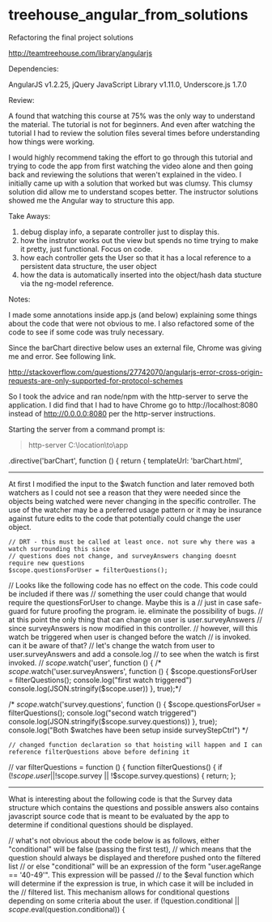 # treehouse_angular_from_solutions
Refactoring the final project solutions

http://teamtreehouse.com/library/angularjs

Dependencies:

AngularJS v1.2.25,
jQuery JavaScript Library v1.11.0,
Underscore.js 1.7.0

Review:

A found that watching this course at 75% was the only way to understand the material. The tutorial is not for beginners. And even after watching the tutorial I had to review the solution files several times before understanding how things were working.

I would highly recommend taking the effort to go through this tutorial and trying to code the app from first watching the video alone and then going back and reviewing the solutions that weren't explained in the video. I initially came up with a solution that worked but was clumsy. This clumsy solution did allow me to understand scopes better. The instructor solutions showed me the Angular way to structure this app.

Take Aways:

1. debug display info, a separate controller just to display this.
2. how the instrutor works out the view but spends no time trying to make it pretty, just functional. Focus on code.
3. how each controller gets the User so that it has a local reference to a persistent data structure, the user object
4. how the data is automatically inserted into the object/hash data stucture via the ng-model reference.

Notes:

I made some annotations inside app.js (and below) explaining some things about the code that were not obvious to me. I also refactored some of the code to see if some code was truly necessary. 

Since the barChart directive below uses an external file, Chrome was giving me and error. See following link.

http://stackoverflow.com/questions/27742070/angularjs-error-cross-origin-requests-are-only-supported-for-protocol-schemes

So I took the advice and ran node/npm with the http-server to serve the application. I did find that I had to have Chrome go to http://localhost:8080 instead of http://0.0.0.0:8080 per the http-server instructions.

Starting the server from a command prompt is:
> http-server C:\location\to\app

  .directive('barChart', function () {
    return {
      templateUrl: 'barChart.html',

*******************************************************************************************************

At first I modified the input to the $watch function and later removed both watchers as I could not see a reason that they were needed since the objects being watched were never changing in the specific controller. The use of the watcher may be a preferred usage pattern or it may be insurance against future edits to the code that potentially could change the user object.

    // DRT - this must be called at least once. not sure why there was a watch surrounding this since
    // questions does not change, and surveyAnswers changing doesnt require new questions
    $scope.questionsForUser = filterQuestions();

// Looks like the following code has no effect on the code. This code could be included if there was
// something the user could change that would require the questionsForUser to change. Maybe this is a
// just in case safe-guard for future proofing the program. ie. eliminate the possibility of bugs.
    // at this point the only thing that can change on user is user.surveyAnswers
    // since surveyAnswers is now modified in this controller.
    // however, will this watch be triggered when user is changed before the watch
    // is invoked. can it be aware of that?
    // let's change the watch from user to user.surveyAnswers and add a console.log
    // to see when the watch is first invoked.
//    $scope.$watch('user', function () {
 /*   $scope.$watch('user.surveyAnswers', function () {
      $scope.questionsForUser = filterQuestions();
      console.log("first watch triggered")
      console.log(JSON.stringify($scope.user))
    }, true);*/

/*
    $scope.$watch('survey.questions', function () {
      $scope.questionsForUser = filterQuestions();
      console.log("second watch triggered")
      console.log(JSON.stringify($scope.survey.questions))
    }, true);
    console.log("Both $watches have been setup inside surveyStepCtrl")
*/
    
    // changed function declaration so that hoisting will happen and I can reference filterQuestions above before defining it
//    var filterQuestions = function () {
    function filterQuestions() {
      if (!$scope.user || !$scope.survey || !$scope.survey.questions) {
        return;
      };

************************************************************************************************

What is interesting about the following code is that the Survey data structure which contains the questions and possible answers also contains javascript source code that is meant to be evaluated by the app to determine if conditional questions should be displayed.

// what's not obvious about the code below is as follows, either "conditional" will be false (passing the first test),
// which means that the question should always be displayed and therefore pushed onto the filtered list
// or else "conditional" will be an expression of the form  "user.ageRange == '40-49'". This expression will be passed
// to the $eval function which will determine if the expression is true, in which case it will be included in the
// filtered list. This mechanism allows for conditional questions depending on some criteria about the user.
if (!question.conditional || $scope.$eval(question.conditional)) {